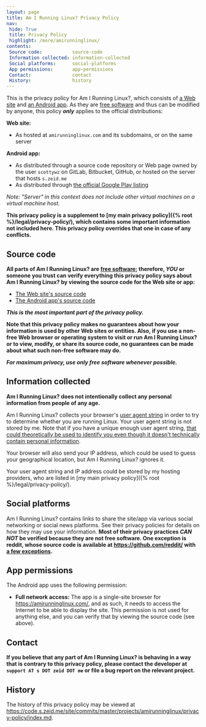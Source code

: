```yaml
---
layout: page
title: Am I Running Linux? Privacy Policy
nav:
 hide: True
 title: Privacy Policy
 highlight: /more/amirunninglinux/
contents:
 Source code:           source-code
 Information collected: information-collected
 Social platforms:      social-platforms
 App permissions:       app-permissions
 Contact:               contact
 History:               history
---
```


[amirunninglinux.com]: https://amirunninglinux.com/
[amirunninglinux.apk]: https://code.s.zeid.me/amirunninglinux.apk

This is the privacy policy for Am I Running Linux?, which consists of
[a Web site][amirunninglinux.com] and [an Android app][amirunninglinux.apk].
As they are [free software][free-sw] and thus can be modified by anyone, this
policy ***only*** applies to the official distributions:

**Web site:**

* As hosted at `amirunninglinux.com` and its subdomains, or on the same server

**Android app:**

* As distributed through a source code repository or Web page owned by the user
  `scottywz` on GitLab, Bitbucket, GitHub, or hosted on the server that hosts
  `s.zeid.me`
* As distributed through [the official Google Play listing][google-play]

*Note:  "Server" in this context does not include other virtual machines on a
virtual machine host.*

[free-sw]: https://gnu.org/philosophy/free-sw.html
[google-play]: https://play.google.com/store/apps/details?id=com.amirunninglinux


**This privacy policy is a supplement to [my main privacy
policy]({% root %}/legal/privacy-policy/), which contains some important
information not included here.  This privacy policy overrides that one in
case of any conflicts.**


Source code
-----------

**All parts of Am I Running Linux? are [free software][free-sw]; therefore,
*YOU* or someone you trust can verify everything this privacy policy says about
Am I Running Linux? by viewing the source code for the Web site or app:**

 * [The Web site's source code](https://code.s.zeid.me/amirunninglinux.com)
 * [The Android app's source code](https://code.s.zeid.me/amirunninglinux.apk)

***This is the most important part of the privacy policy.***

**Note that this privacy policy makes no guarantees about how your information
is used by other Web sites or entities.  Also, if you use a non-free Web browser
or operating system to visit or run Am I Running Linux? or to view, modify, or
share its source code, no guarantees can be made about what such non-free
software may do.**

***For maximum privacy, use only free software whenever possible.***

[free-sw]: https://gnu.org/philosophy/free-sw.html


Information collected
---------------------

**Am I Running Linux? does not intentionally collect any personal information
from people of any age.**

Am I Running Linux? collects your browser's [user agent string][user-agent] in
order to try to determine whether you are running Linux.  Your user agent string
is not stored by me.  Note that if you have a unique enough user agent string,
[that could theoretically be used to identify you even though it doesn't
technically contain personal information](https://panopticlick.eff.org/).

Your browser will also send your IP address, which could be used to guess your
geographical location, but Am I Running Linux? ignores it.

Your user agent string and IP address could be stored by my hosting providers,
who are listed in [my main privacy policy]({% root %}/legal/privacy-policy/).

[user-agent]: https://en.wikipedia.org/wiki/User_agent


Social platforms
----------------

Am I Running Linux? contains links to share the site/app via various social
networking or social news platforms.  See their privacy policies for details
on how they may use your information.  **Most of their privacy practices *CAN
NOT* be verified because they are not free software.  One exception is reddit,
whose source code is available at <https://github.com/reddit/> with [a few
exceptions](https://github.com/reddit/reddit/wiki/FAQ#is-this-all-of-the-code).**


App permissions
---------------

The Android app uses the following permission:

* **Full network access:** The app is a single-site browser for
  <https://amirunninglinux.com/>, and as such, it needs to access the Internet
  to be able to display the site. This permission is not used for anything
  else, and you can verify that by viewing the source code (see above).


Contact
-------

**If you believe that any part of Am I Running Linux? is behaving in a way
that is contrary to this privacy policy, please contact the developer at
`support AT s DOT zeid DOT me` or file a bug report on the relevant project.**


History
-------

The history of this privacy policy may be viewed at
<https://code.s.zeid.me/site/commits/master/projects/amirunninglinux/privacy-policy/index.md>.
